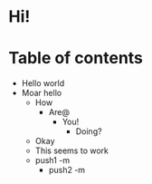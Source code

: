 # Hi!

# Table of contents

<!--- TABLE_OF_CONTENTS -->
* Hello world
* Moar hello
    - How
        + Are@
            * You!
                - Doing?
    - Okay
    - This seems to work
    - push1 -m
        + push2 -m
<!--- /TABLE_OF_CONTENTS -->

<!--- CONTENT -->
<!--- /CONTENT -->